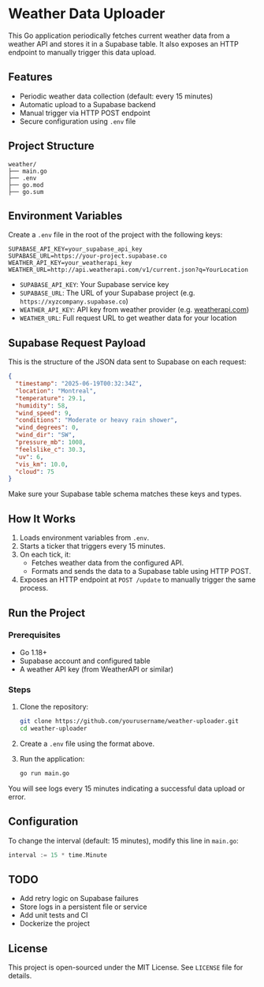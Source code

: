 # Weather Data Uploader

This Go application periodically fetches current weather data from a weather API and stores it in a Supabase table. It also exposes an HTTP endpoint to manually trigger this data upload.

## Features

- Periodic weather data collection (default: every 15 minutes)
- Automatic upload to a Supabase backend
- Manual trigger via HTTP POST endpoint
- Secure configuration using `.env` file

## Project Structure

```
weather/
├── main.go
├── .env
├── go.mod
├── go.sum
```

## Environment Variables

Create a `.env` file in the root of the project with the following keys:

```env
SUPABASE_API_KEY=your_supabase_api_key
SUPABASE_URL=https://your-project.supabase.co
WEATHER_API_KEY=your_weatherapi_key
WEATHER_URL=http://api.weatherapi.com/v1/current.json?q=YourLocation
```

- `SUPABASE_API_KEY`: Your Supabase service key
- `SUPABASE_URL`: The URL of your Supabase project (e.g. `https://xyzcompany.supabase.co`)
- `WEATHER_API_KEY`: API key from weather provider (e.g. [weatherapi.com](https://www.weatherapi.com))
- `WEATHER_URL`: Full request URL to get weather data for your location

## Supabase Request Payload

This is the structure of the JSON data sent to Supabase on each request:

```json
{
  "timestamp": "2025-06-19T00:32:34Z",
  "location": "Montreal",
  "temperature": 29.1,
  "humidity": 58,
  "wind_speed": 9,
  "conditions": "Moderate or heavy rain shower",
  "wind_degrees": 0,
  "wind_dir": "SW",
  "pressure_mb": 1008,
  "feelslike_c": 30.3,
  "uv": 6,
  "vis_km": 10.0,
  "cloud": 75
}
```

Make sure your Supabase table schema matches these keys and types.

## How It Works

1. Loads environment variables from `.env`.
2. Starts a ticker that triggers every 15 minutes.
3. On each tick, it:
   - Fetches weather data from the configured API.
   - Formats and sends the data to a Supabase table using HTTP POST.
4. Exposes an HTTP endpoint at `POST /update` to manually trigger the same process.

## Run the Project

### Prerequisites

- Go 1.18+
- Supabase account and configured table
- A weather API key (from WeatherAPI or similar)

### Steps

1. Clone the repository:
   ```bash
   git clone https://github.com/yourusername/weather-uploader.git
   cd weather-uploader
   ```

2. Create a `.env` file using the format above.

3. Run the application:
   ```bash
   go run main.go
   ```

You will see logs every 15 minutes indicating a successful data upload or error.

## Configuration

To change the interval (default: 15 minutes), modify this line in `main.go`:

```go
interval := 15 * time.Minute
```

## TODO

- Add retry logic on Supabase failures
- Store logs in a persistent file or service
- Add unit tests and CI
- Dockerize the project

## License

This project is open-sourced under the MIT License. See `LICENSE` file for details.
